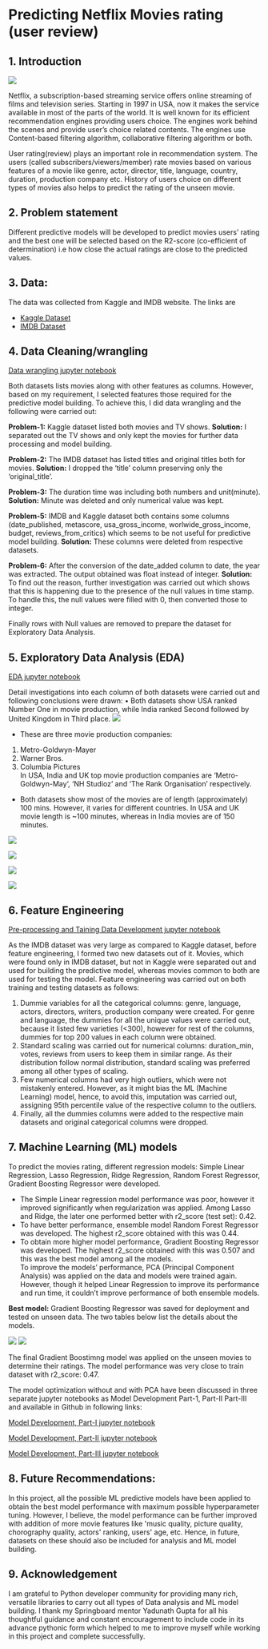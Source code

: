 # Predicting Netflix Movies rating (user review)

## 1. Introduction

![](https://github.com/damayantinaik/Springboard_Week_7_Capstone_Project_Netfilx/blob/main/Report/netflix_picture.jpg)

Netflix, a subscription-based streaming service offers online streaming of films and television series. Starting in 1997 in USA,  now it makes the service available in most of the parts  of the world.   It is well known for its efficient recommendation engines providing users choice. The engines work behind the scenes and provide user’s choice related contents. The engines use Content-based filtering algorithm, collaborative filtering algorithm or both.

User rating(review) plays an important role in recommendation system. The users (called subscribers/viewers/member) rate movies based on various features of  a movie like genre, actor, director, title, language, country, duration, production company etc. History of users choice on different types of movies also helps to predict the rating of the unseen movie. 


## 2. Problem statement

Different predictive models will be developed to predict movies users’ rating and the best one will be selected based on the R2-score (co-efficient of determination) i.e how close the actual ratings are close to the predicted values. 


## 3. Data:
 
The data was collected from Kaggle and IMDB website. The links are 
* [Kaggle Dataset](https://www.kaggle.com/shivamb/netflix-shows)
* [IMDB Dataset](https://www.imdb.com/interfaces/)


 ## 4. Data Cleaning/wrangling
 [Data wrangling jupyter notebook](https://github.com/damayantinaik/Springboard_Week_7_Capstone_Project_Netfilx/blob/main/Report/Capstone_Project_Netflix_Data_Wrangling_submission4_Report.ipynb)

Both datasets lists movies along with other features as columns. However, based on my requirement, I selected features those required for the predictive model building. To achieve this, I did data wrangling and the following were carried out: 
  
**Problem-1:** Kaggle dataset listed both movies and TV shows. 
**Solution:** I separated out the TV shows and only kept the movies for further data processing and model building.  

**Problem-2:** The IMDB dataset has listed titles and original titles both for movies. 
**Solution:** I dropped the ‘title’ column preserving only the ‘original_title’.

**Problem-3:** The duration time was including both numbers and unit(minute). 
**Solution:** Minute was deleted and only numerical value was kept.

**Problem-5:** IMDB and Kaggle dataset both contains some columns (date_published, metascore, usa_gross_income, worlwide_gross_income, budget, reviews_from_critics) which seems to be not useful for predictive model building. 
**Solution:** These columns were deleted from respective datasets.

**Problem-6:** After the conversion of the date_added column to date, the year was extracted. The output obtained was float instead of integer. 
**Solution:** To find out the reason, further investigation was carried out which shows that this is happening due to the presence of the null values in time stamp. To handle this, the null values were  filled with 0, then converted those to integer.

Finally rows with Null values are removed to prepare the dataset for Exploratory Data Analysis. 


## 5. Exploratory Data Analysis (EDA)
[EDA jupyter notebook](https://github.com/damayantinaik/Springboard_Week_7_Capstone_Project_Netfilx/blob/main/Report/Netflix_EDA_submission2_for_report.ipynb)
       
Detail investigations into each column of both datasets were carried out and following conclusions were drawn:
•	Both datasets show USA ranked Number One in movie production, while India ranked Second followed by United Kingdom in Third place.
![](https://github.com/damayantinaik/Springboard_Week_7_Capstone_Project_Netfilx/blob/main/Report/Top_20_countries_in_Movie_production.png)

*	These are three movie production companies:

1. Metro-Goldwyn-Mayer 
2. Warner Bros.                 
3. Columbia Pictures   
In USA, India and UK top movie production companies are ‘Metro-Goldwyn-May‘, ‘NH Studioz’ and  ‘The Rank Organisation’ respectively. 

*	Both datasets show most of the movies are of length (approximately) 100 mins. However, it varies for different countries. In USA and UK movie length is ~100 minutes, whereas in India movies are of 150 minutes.


![](https://github.com/damayantinaik/Springboard_Week_7_Capstone_Project_Netfilx/blob/main/Report/Overall_movie_duration.png)


![](https://github.com/damayantinaik/Springboard_Week_7_Capstone_Project_Netfilx/blob/main/Report/USA_movie_duration.png)

![](https://github.com/damayantinaik/Springboard_Week_7_Capstone_Project_Netfilx/blob/main/Report/Indian_movie_duration.png)

![](https://github.com/damayantinaik/Springboard_Week_7_Capstone_Project_Netfilx/blob/main/Report/UK_movie_duration.png)




## 6. Feature Engineering
[Pre-processing and Taining Data Development jupyter notebook](https://github.com/damayantinaik/Springboard_Week_7_Capstone_Project_Netfilx/blob/main/Report/Netflix_data_Pre_processing_training_data_development_submission2_Report.ipynb)

As the IMDB dataset was very large as compared to Kaggle dataset, before feature engineering, I formed two new datasets out of it. Movies, which were found only in IMDB dataset, but not in Kaggle were separated out and used for building the predictive model, whereas movies common to both are used for testing the model. 
Feature engineering was carried out on both training and testing datasets as follows: 
1. Dummie variables for all the categorical columns: genre, language, actors, directors, writers, production company were created. For genre and language, the dummies for all the unique values were carried out, because it listed few varieties (<300),  however for rest of the columns, dummies for top 200 values in each column were obtained.
1. Standard scaling was carried out for numerical columns:  duration_min, votes, reviews from users to keep them in similar range.  As their distribution  follow normal distribution, standard scaling was preferred among all other types of scaling.
1. Few numerical columns had very high outliers, which were not mistakenly entered. However, as it might bias the ML (Machine Learning) model, hence, to avoid this, imputation was carried out, assigning  95th percentile value of the respective column to the outliers.
1. Finally, all the dummies columns were added to the respective main datasets and original categorical columns were dropped.

## 7. Machine Learning (ML) models

To predict the movies rating, different regression models: Simple Linear Regression, Lasso Regression, Ridge Regression, Random Forest Regressor, Gradient Boosting Regressor were developed. 

* The Simple Linear regression model performance was poor, however it improved significantly when regularization was applied. Among Lasso and Ridge, the later one  performed better with r2_score (test set): 0.42. 
* To have better performance, ensemble model Random Forest Regressor was developed. The highest r2_score obtained with this was 0.44. 
* To obtain more higher model performance, Gradient Boosting Regressor was developed. The highest r2_score obtained with this was 0.507 and this was the best model among all the models.    
To improve the models’ performance, PCA (Principal Component Analysis) was applied on the data and models were trained again. However, though it helped Linear Regression to improve its performance and run time, it couldn’t improve performance of both ensemble models. 

**Best model:** Gradient Boosting Regressor was saved for deployment and tested on unseen data. 
The two tables below list the details about the models. 

![](https://github.com/damayantinaik/Springboard_Week_7_Capstone_Project_Netfilx/blob/main/Report/r2_score_models.PNG)
![](https://github.com/damayantinaik/Springboard_Week_7_Capstone_Project_Netfilx/blob/main/Report/gradient_boosting_score.PNG)

The final Gradient Boostimng model was applied on the unseen movies to determine their ratings. The model performance was very close to train dataset with r2_score: 0.47.

The model optimization without and with PCA have been discussed in three separate jupyter notebooks as Model Development Part-1, Part-II Part-III and available in Github in following links:

[Model Development, Part-I jupyter notebook](https://github.com/damayantinaik/Springboard_Week_7_Capstone_Project_Netfilx/blob/main/Report/Netflix_data_model_development_final_Part_I_Report.ipynb)

[Model Development, Part-II jupyter notebook](https://github.com/damayantinaik/Springboard_Week_7_Capstone_Project_Netfilx/blob/main/Report/Netflix_data_model_development_final_Part_II_Report.ipynb)

[Model Development, Part-III jupyter notebook](https://github.com/damayantinaik/Springboard_Week_7_Capstone_Project_Netfilx/blob/main/Report/Netflix_data_model_development_PCAall_final_Part_III_Report.ipynb)

## 8. Future Recommendations:
In this project, all the possible ML predictive models have been applied to obtain the best model performance with maximum possible hyperparameter tuning. However, I believe, the model performance can be further improved with addition of more movie features like 'music quality, picture quality, chorography quality, actors' ranking, users' age,  etc. Hence, in future,  datasets on these should also be included for analysis and ML model building. 

## 9. Acknowledgement
I am grateful to Python developer community for providing many rich, versatile libraries to carry out all types of Data analysis and ML model building. I thank my Springboard mentor Yadunath Gupta for all his thoughtful guidance and constant encouragement to include code in its advance pythonic form which helped to me to improve myself while working in this project and complete successfully.  



